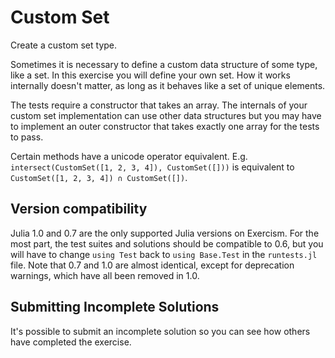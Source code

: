 # Custom Set

Create a custom set type.

Sometimes it is necessary to define a custom data structure of some
type, like a set. In this exercise you will define your own set. How it
works internally doesn't matter, as long as it behaves like a set of
unique elements.

The tests require a constructor that takes an array. The internals of your custom set implementation can use other data structures but you may have to implement an outer constructor that takes exactly one array for the tests to pass.

Certain methods have a unicode operator equivalent. E.g. `intersect(CustomSet([1, 2, 3, 4]), CustomSet([]))` is equivalent to `CustomSet([1, 2, 3, 4]) ∩ CustomSet([])`.



## Version compatibility
Julia 1.0 and 0.7 are the only supported Julia versions on Exercism.
For the most part, the test suites and solutions should be compatible to 0.6, but you will have to change `using Test` back to `using Base.Test` in the `runtests.jl` file.
Note that 0.7 and 1.0 are almost identical, except for deprecation warnings, which have all been removed in 1.0.

## Submitting Incomplete Solutions
It's possible to submit an incomplete solution so you can see how others have completed the exercise.
